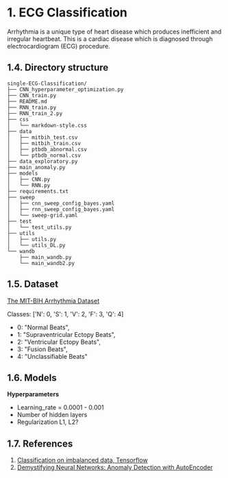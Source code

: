 # 1. ECG Classification
Arrhythmia is a unique type of heart disease which produces inefficient and irregular heartbeat. This is a cardiac disease which is diagnosed through electrocardiogram (ECG) procedure. 


## 1.4. Directory structure

```
single-ECG-Classification/
├── CNN_hyperparameter_optimization.py
├── CNN_train.py
├── README.md
├── RNN_train.py
├── RNN_train_2.py
├── css
│   └── markdown-style.css
├── data
│   ├── mitbih_test.csv
│   ├── mitbih_train.csv
│   ├── ptbdb_abnormal.csv
│   └── ptbdb_normal.csv
├── data_exploratory.py
├── main_anomaly.py
├── models
│   ├── CNN.py
│   └── RNN.py
├── requirements.txt
├── sweep
│   ├── cnn_sweep_config_bayes.yaml
│   ├── rnn_sweep_config_bayes.yaml
│   └── sweep-grid.yaml
├── test
│   └── test_utils.py
├── utils
│   ├── utils.py
│   └── utils_DL.py
└── wandb
    ├── main_wandb.py
    └── main_wandb2.py
```

## 1.5. Dataset 
[The MIT-BIH Arrhythmia Dataset](https://www.physionet.org/physiobank/database/mitdb/) 


Classes: ['N': 0, 'S': 1, 'V': 2, 'F': 3, 'Q': 4]
- 0: "Normal Beats",
- 1: "Supraventricular Ectopy Beats",
- 2: "Ventricular Ectopy Beats",
- 3: "Fusion Beats",
- 4: "Unclassifiable Beats"

## 1.6. Models

**Hyperparameters**
- Learning_rate = 0.0001 - 0.001
- Number of hidden layers
- Regularization L1, L2? 
  
## 1.7. References
1. [Classification on imbalanced data, Tensorflow](https://www.tensorflow.org/tutorials/structured_data/imbalanced_data#class_weights)
2. [Demystifying Neural Networks: Anomaly Detection with AutoEncoder](https://medium.com/@weidagang/demystifying-anomaly-detection-with-autoencoder-neural-networks-1e235840d879)
